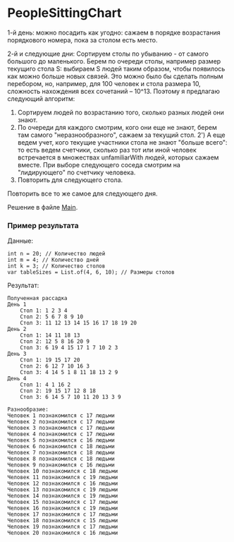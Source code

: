 # PeopleSittingChart
1-й день: можно посадить как угодно: сажаем в порядке возрастания порядкового номера, пока за столом есть место.

2-й и следующие дни:
Сортируем столы по убыванию - от самого большого до маленького.
Берем по очереди столы, например размер текущиго стола S:
выбираем S людей таким образом, чтобы появилось как можно больше новых связей.
Это можно было бы сделать полным перебором, но, например, для 100 человек и стола размера 10,
сложность нахождения всех сочетаний – 10^13.
Поэтому я предлагаю следующий алгоритм:
1) Сортируем людей по возрастанию того, сколько разных людей они знают.
2) По очереди для каждого смотрим, кого они еще не знают, берем там самого "неразнообразного",
сажаем за текущий стол.
2') А еще ведем учет, кого текущие участники стола не знают "больше всего": то есть ведем счетчики, сколько
раз тот или иной человек встречается в множествах unfamiliarWith людей, которых сажаем вместе.
При выборе следующего соседа смотрим на "лидирующего" по счетчику человека.
3) Повторить для следующего стола.

Повторить все то же самое для следующего дня.

Решение в файле [Main](src/main/java/Main.java).

### Пример результата
Данные:
```
int n = 20; // Количество людей
int m = 4; // Количество дней
int k = 3; // Количество столов
var tableSizes = List.of(4, 6, 10); // Размеры столов
```
Результат:
```
Полученная рассадка
День 1
	Стол 1: 1 2 3 4 
	Стол 2: 5 6 7 8 9 10 
	Стол 3: 11 12 13 14 15 16 17 18 19 20 
День 2
	Стол 1: 14 11 18 13 
	Стол 2: 12 5 8 16 20 9 
	Стол 3: 6 19 4 15 17 1 7 10 2 3 
День 3
	Стол 1: 19 15 17 20 
	Стол 2: 6 12 7 10 16 3 
	Стол 3: 4 14 5 1 8 11 18 13 2 9 
День 4
	Стол 1: 4 1 16 2 
	Стол 2: 19 15 17 12 8 18 
	Стол 3: 6 14 5 7 10 11 20 13 3 9 

Разнообразие:
Человек 1 познакомился с 17 людьми
Человек 2 познакомился с 17 людьми
Человек 3 познакомился с 17 людьми
Человек 4 познакомился с 17 людьми
Человек 5 познакомился с 16 людьми
Человек 6 познакомился с 18 людьми
Человек 7 познакомился с 18 людьми
Человек 8 познакомился с 18 людьми
Человек 9 познакомился с 16 людьми
Человек 10 познакомился с 18 людьми
Человек 11 познакомился с 19 людьми
Человек 12 познакомился с 16 людьми
Человек 13 познакомился с 19 людьми
Человек 14 познакомился с 19 людьми
Человек 15 познакомился с 17 людьми
Человек 16 познакомился с 19 людьми
Человек 17 познакомился с 17 людьми
Человек 18 познакомился с 15 людьми
Человек 19 познакомился с 17 людьми
Человек 20 познакомился с 16 людьми
```


